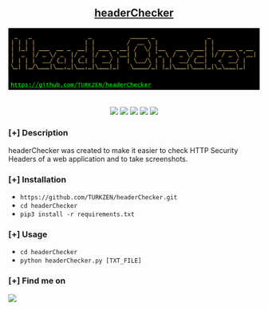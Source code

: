 <h2 align="center"><u>headerChecker</u></h2>

![banner !](images/banner.png)

<p align="center">
<br>
    <img src="https://img.shields.io/badge/Author-TURKZEN-magenta?style=flat-square">
    <img src="https://img.shields.io/badge/Open%20Source-Yes-orange?style=flat-square">
    <img src="https://img.shields.io/badge/Maintained-Yes-cyan?style=flat-square">
    <img src="https://img.shields.io/badge/Made%20In-Turkey-green?style=flat-square">
    <img src="https://img.shields.io/badge/Written%20In-Python-blue?style=flat-square">
</p>

### [+] Description
headerChecker was created to make it easier to check HTTP Security Headers of a web application and to take screenshots.

### [+] Installation
 - `https://github.com/TURKZEN/headerChecker.git`
 - `cd headerChecker`
 - `pip3 install -r requirements.txt`

### [+] Usage
 - `cd headerChecker`
 - `python headerChecker.py [TXT_FILE]`
   
### [+] Find me on 
<a href="mailto:batuhanthd@gmail.com" target="_blank"><img src="https://img.shields.io/badge/Email-batuhanthd@gmail.com-blue?style=for-the-badge&logo=gmail"></a>

